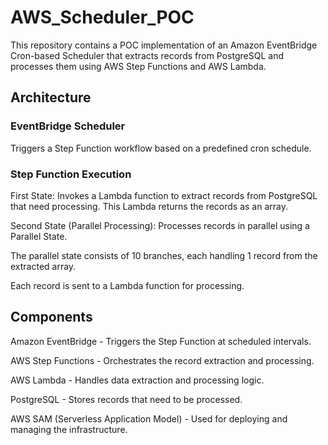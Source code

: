 # AWS_Scheduler_POC
This repository contains a POC implementation of an Amazon EventBridge Cron-based Scheduler that extracts records from PostgreSQL and processes them using AWS Step Functions and AWS Lambda.

## Architecture

### EventBridge Scheduler

Triggers a Step Function workflow based on a predefined cron schedule.

### Step Function Execution

First State: Invokes a Lambda function to extract records from PostgreSQL that need processing. This Lambda returns the records as an array.

Second State (Parallel Processing): Processes records in parallel using a Parallel State.

The parallel state consists of 10 branches, each handling 1 record from the extracted array.

Each record is sent to a Lambda function for processing.

## Components

Amazon EventBridge - Triggers the Step Function at scheduled intervals.

AWS Step Functions - Orchestrates the record extraction and processing.

AWS Lambda - Handles data extraction and processing logic.

PostgreSQL - Stores records that need to be processed.

AWS SAM (Serverless Application Model) - Used for deploying and managing the infrastructure.

